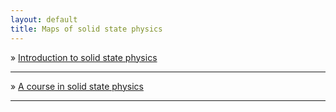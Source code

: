 ```yaml
---
layout: default
title: Maps of solid state physics
---
```

<script type="text/javascript" src="http://cdn.mathjax.org/mathjax/latest/MathJax.js?config=default"></script>

&raquo; <a href="http://www.physics.udel.edu/~bnikolic/teaching/phys624/lectures.html" target="_blank"> Introduction to solid state physics  </a> 
***
&raquo; <a href="http://www.phys.lsu.edu/~jarrell/COURSES/SOLID_STATE_HTML/course_solid.html" target="_blank"> A course in solid state physics  </a> 
***
